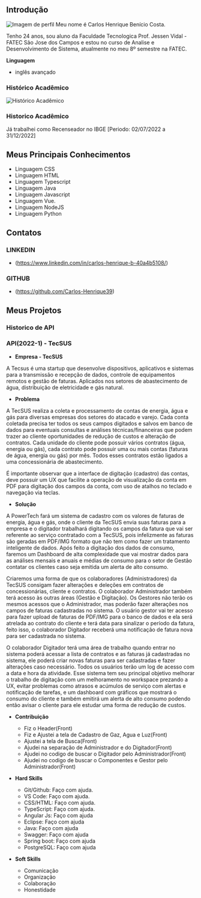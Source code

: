 ## Introdução
![Imagem de perfil](https://github.com/user-attachments/assets/fa2cc1d9-6acd-4eb6-8b7e-36f9b468e619)
Meu nome é Carlos Henrique Benício Costa.

Tenho 24 anos, sou aluno da Faculdade Tecnologica Prof. Jessen Vidal - FATEC São Jose dos Campos e estou no curso de Analise e Desenvolvimento de Sistema, atualmente no meu 8º semestre na FATEC.

**Linguagem**
- inglês avançado
### Histórico Acadêmico
![Histórico Acadêmico](https://github.com/user-attachments/assets/d945e27b-403f-40a8-9daa-ddfd1cc7255f)

### Historico Acadêmico
Já trabalhei como Recenseador no IBGE [Periodo: 02/07/2022 a 31/12/2022]

## Meus Principais Conhecimentos
- Linguagem CSS
- Linguagem HTML
- Linguagem Typescript
- Linguagem Java
- Linguagem Javascript
- Linguagem Vue.
- Linguagem NodeJS
- Linguagem Python
## Contatos
### LINKEDIN
- (https://www.linkedin.com/in/carlos-henrique-b-40a4b5108/)
### GITHUB
- (https://github.com/Carlos-Henrique39)
## Meus Projetos
### Historico de API
### API(2022-1) - TecSUS

- **Empresa - TecSUS**

A Tecsus é uma startup que desenvolve dispositivos, aplicativos e sistemas para a transmissão e recepção de dados, controle de equipamentos remotos e gestão de faturas. Aplicados nos setores de abastecimento de água, distribuição de eletricidade e gás natural.

- **Problema**

A TecSUS realiza a coleta e processamento de contas de energia, água e gás para diversas empresas dos setores do atacado e varejo. Cada conta coletada precisa ter todos os seus campos digitados e salvos em banco de dados para eventuais consultas e análises técnicas/financeiras que podem trazer ao cliente oportunidades de redução de custos e alteração de contratos. Cada unidade do cliente pode possuir vários contratos (água, energia ou gás), cada contrato pode possuir uma ou mais contas (faturas de água, energia ou gás) por mês. Todos esses contratos estão ligados a uma concessionária de abastecimento.

É importante observar que a interface de digitação (cadastro) das contas, deve possuir um UX que facilite a operação de visualização da conta em PDF para digitação dos campos da conta, com uso de atalhos no teclado e navegação via teclas.

- **Solução**

A PowerTech fará um sistema de cadastro com os valores de faturas de energia, água e gás, onde o cliente da TecSUS envia suas faturas para a empresa e o digitador trabalhará digitando os campos da fatura que vai ser referente ao serviço contratado com a TecSUS, pois infelizmente as faturas são geradas em PDF/IMG formato que não tem como fazer um tratamento inteligente de dados. Após feito a digitação dos dados de consumo, faremos um Dashboard de alta complexidade que vai mostrar dados para as análises mensais e anuais e médias de consumo para o setor de Gestão contatar os clientes caso seja emitida um alerta de alto consumo.

Criaremos uma forma de que os colaboradores (Administradores) da TecSUS consigam fazer alterações e deleções em contratos de concessionárias, cliente e contratos. O colaborador Administrador também terá acesso às outras áreas (Gestão e Digitação). Os Gestores não terão os mesmos acessos que o Administrador, mas poderão fazer alterações nos campos de faturas cadastradas no sistema. O usuário gestor vai ter acesso para fazer upload de faturas de PDF/IMG para o banco de dados e ela será atrelada ao contrato do cliente e terá data para sinalizar o período da fatura, feito isso, o colaborador Digitador receberá uma notificação de fatura nova para ser cadastrada no sistema.

O colaborador Digitador terá uma área de trabalho quando entrar no sistema poderá acessar a lista de contratos e as faturas já cadastradas no sistema, ele poderá criar novas faturas para ser cadastradas e fazer alterações caso necessário. Todos os usuários terão um log de acesso com a data e hora da atividade. Esse sistema tem seu principal objetivo melhorar o trabalho de digitação com um melhoramento no workspace prezando a UX, evitar problemas como atrasos e acúmulos de serviço com alertas e notificação de tarefas, e um dashboard com gráficos que mostrará o consumo do cliente e também emitirá um alerta de alto consumo podendo então avisar o cliente para ele estudar uma forma de redução de custos.

- **Contribuição**
  - Fiz o Header(Front)
  - Fiz e Ajustei a tela de Cadastro de Gaz, Agua e Luz(Front)
  - Ajustei a tela de Busca(Front)
  - Ajudei na separação de Administrador e do Digitador(Front)
  - Ajudei no codigo de buscar o Digitador pelo Administrador(Front)
  - Ajudei no codigo de buscar o Componentes e Gestor pelo Administrador(Front)

- **Hard Skills**
  - Git/Github: Faço com ajuda.
  - VS Code: Faço com ajuda.
  - CSS/HTML: Faço com ajuda.
  - TypeScript: Faço com ajuda.
  - Angular Js: Faço com ajuda
  - Eclipse: Faço com ajuda
  - Java: Faço com ajuda
  - Swagger: Faço com ajuda
  - Spring boot: Faço com ajuda
  - PostgreSQL: Faço com ajuda

- **Soft Skills**
  - Comunicação
  - Organização
  - Colaboração
  - Honestidade


